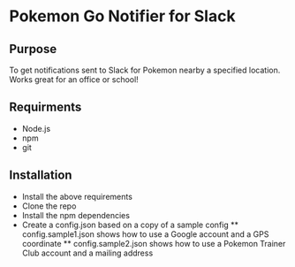 # Pokemon Go Notifier for Slack

## Purpose
To get notifications sent to Slack for Pokemon nearby a specified location. Works great for an office or school!

## Requirments
  * Node.js
  * npm
  * git

## Installation
  * Install the above requirements
  * Clone the repo
  * Install the npm dependencies
  * Create a config.json based on a copy of a sample config
    ** config.sample1.json shows how to use a Google account and a GPS coordinate 
    ** config.sample2.json shows how to use a Pokemon Trainer Club account and a mailing address
